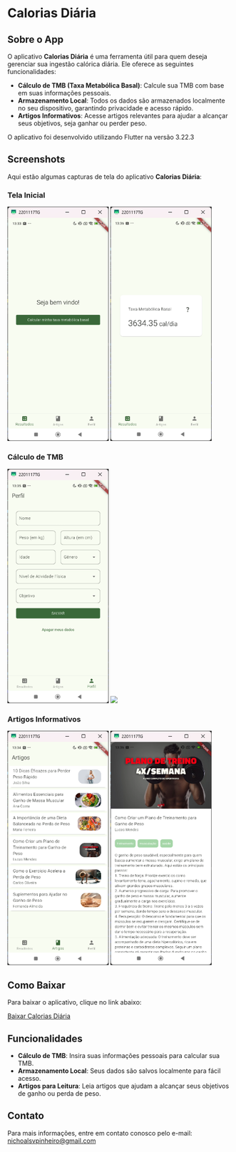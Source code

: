 
# Calorias Diária

## Sobre o App

O aplicativo **Calorias Diária** é uma ferramenta útil para quem deseja gerenciar sua ingestão calórica diária. Ele oferece as seguintes funcionalidades:

- **Cálculo de TMB (Taxa Metabólica Basal)**: Calcule sua TMB com base em suas informações pessoais.
- **Armazenamento Local**: Todos os dados são armazenados localmente no seu dispositivo, garantindo privacidade e acesso rápido.
- **Artigos Informativos**: Acesse artigos relevantes para ajudar a alcançar seus objetivos, seja ganhar ou perder peso.

O aplicativo foi desenvolvido utilizando Flutter na versão 3.22.3

## Screenshots

Aqui estão algumas capturas de tela do aplicativo **Calorias Diária**:

### Tela Inicial
<p float="left">
    <img src="calorias_diarias_screenshots/result_page.png" width="45%" />
    <img src="calorias_diarias_screenshots/result_page(2).png" width="45%" />
</p>

### Cálculo de TMB
<p float="left">
    <img src="calorias_diarias_screenshots/profile_page.png" width="45%" />
    <img src="calorias_diarias_screenshots/profile_page(2).png" width="45%" />
</p>

### Artigos Informativos
<p float="left">
    <img src="calorias_diarias_screenshots/articles_page.png" width="45%" />
    <img src="calorias_diarias_screenshots/articles_page(2).png" width="45%" />
</p>

## Como Baixar

Para baixar o aplicativo, clique no link abaixo:

[Baixar Calorias Diária](https://drive.google.com/drive/folders/1voP4UzCD8_aAQd-RwnvpchvTUF6H2Et_?usp=sharing)

## Funcionalidades

- **Cálculo de TMB**: Insira suas informações pessoais para calcular sua TMB.
- **Armazenamento Local**: Seus dados são salvos localmente para fácil acesso.
- **Artigos para Leitura**: Leia artigos que ajudam a alcançar seus objetivos de ganho ou perda de peso.

## Contato

Para mais informações, entre em contato conosco pelo e-mail: nichoalsvpinheiro@gmail.com
